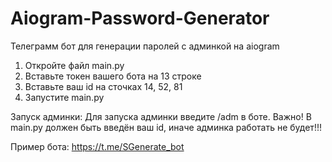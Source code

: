 # Aiogram-Password-Generator
Телеграмм бот для генерации паролей с админкой на aiogram

1. Откройте файл main.py
2. Вставьте токен вашего бота на 13 строке
3. Вставьте ваш id на сточках 14, 52, 81
4. Запустите main.py

Запуск админки:
Для запуска админки введите /adm в боте. 
Важно! В main.py должен быть введён ваш id, иначе админка работать не будет!!!

Пример бота: https://t.me/SGenerate_bot
